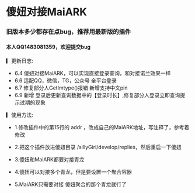 # 傻妞对接MaiARK

  ### 旧版本多少都存在点bug，推荐用最新版的插件
  #### 本人QQ1483081359，欢迎提交bug
  
▎更新日志:

* 6.4 傻妞对接MaiARK，可以实现直接登录查询，和对接诺兰效果一样 
* 6.6 适配QQ，微信，TG，公众号 全平台登录 
* 6.7 修复部分人GetImtype()报错 新增支持中文pin 
* 6.9 新增 登录后更新查询数据中的【登录时长】,修复部分人登录立即查询提示过期的现象


▎使用方法:

* 1.修改插件中的第15行的 addr ，改成自己的MaiARK地址，写注释了，参考着修改

* 2.把这个插件放进傻妞目录 /sillyGirl/develop/replies，然后重启一下傻妞

* 3.傻妞和MaiARK都要对接青龙

* 4.傻妞可以对接多个青龙，但是要设置一个聚合容器

* 5.MaiARK只需要对接 傻妞聚合的那个青龙就行了
